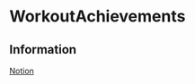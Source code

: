 # WorkoutAchievements









## Information
[Notion](https://www.notion.so/Workout-Achieve-a5a6c0800ed84e5c8b59d9189067354b?pvs=4)

